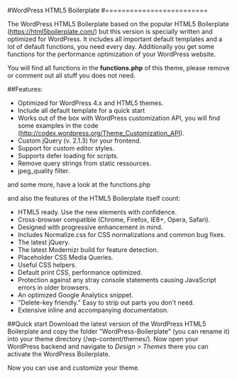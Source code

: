 #WordPress HTML5 Boilerplate
#=========================

The WordPress HTML5 Boilerplate based on the popular HTML5 Boilerplate (https://html5boilerplate.com/) but this version is specially written and optimized for WordPress.
It includes all important default templates and a lot of default functions, you need every day. Additionally you get some functions for the performance optimization of your WordPress website.

You will find all functions in the **functions.php** of this theme, please remove or comment out all stuff you does not need.

##Features:
* Optimized for WordPress 4.x and HTML5 themes.
* Include all default template for a quick start
* Works out of the box with WordPress customization API, you will find some examples in the code (http://codex.wordpress.org/Theme_Customization_API).
* Custom jQuery (v. 2.1.3) for your frontend.
* Support for custom editor styles.
* Supports defer loading for scripts.
* Remove query strings from static ressources.
* jpeg_quality filter.

and some more, have a look at the functions.php

and also the features of the HTML5 Boilerplate itself count:

* HTML5 ready. Use the new elements with confidence.
* Cross-browser compatible (Chrome, Firefox, IE8+, Opera, Safari).
* Designed with progressive enhancement in mind.
* Includes Normalize.css for CSS normalizations and common bug fixes.
* The latest jQuery.
* The latest Modernizr build for feature detection.
* Placeholder CSS Media Queries.
* Useful CSS helpers.
* Default print CSS, performance optimized.
* Protection against any stray console statements causing JavaScript errors in older browsers.
* An optimized Google Analytics snippet.
* "Delete-key friendly." Easy to strip out parts you don't need.
* Extensive inline and accompanying documentation.

##Quick start
Download the latest version of the WordPress HTML5 Boilerplate and copy the folder "WordPress-Boilerplate" (you can rename it) into your theme directory (/wp-content/themes/).
Now open your WordPress backend and navigate to *Design > Themes* there you can activate the WordPress Boilerplate.

Now you can use and customize your theme.